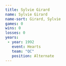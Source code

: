 ```yaml
---
title: Sylvie Girard
name: Sylvie Girard
name-sort: Girard, Sylvie
games: 0
wins: 0
losses: 0
years:
 - year: 1992
   event: Hearts
   team: "QC"
   position: Alternate
---
```

